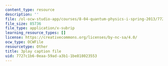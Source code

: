 ```yaml
---
content_type: resource
description: ''
file: /ol-ocw-studio-app/courses/8-04-quantum-physics-i-spring-2013/7727c1b60eaa59ada3b11be818023553_qu-jyrwW6hw.vtt
file_size: 85736
file_type: application/x-subrip
learning_resource_types: []
license: https://creativecommons.org/licenses/by-nc-sa/4.0/
ocw_type: OCWFile
resourcetype: Other
title: 3play caption file
uid: 7727c1b6-0eaa-59ad-a3b1-1be818023553
---
```

